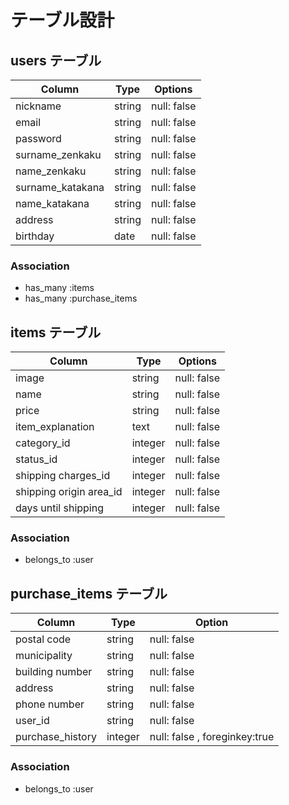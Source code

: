 # テーブル設計

## users テーブル

| Column           | Type   | Options     |
| ---------------- | ------ | ----------- |
| nickname         | string | null: false |
| email            | string | null: false |
| password         | string | null: false |
| surname_zenkaku  | string | null: false |
| name_zenkaku     | string | null: false |
| surname_katakana | string | null: false |
| name_katakana    | string | null: false |
| address          | string | null: false |
| birthday         | date   | null: false |

### Association

- has_many :items
- has_many :purchase_items

## items テーブル

| Column                  | Type    | Options     |
| ----------------------- | ------- | ----------- |
| image                   | string  | null: false |
| name                    | string  | null: false |
| price                   | string  | null: false |
| item_explanation        | text    | null: false |
| category_id             | integer | null: false |
| status_id               | integer | null: false |
| shipping charges_id     | integer | null: false |
| shipping origin area_id | integer | null: false |
| days until shipping     | integer | null: false |

### Association

- belongs_to :user

## purchase_items テーブル

| Column           | Type   | Option      |
| ---------------- | ------ | ----------- |
| postal code      | string | null: false |
| municipality     | string | null: false |
| building number  | string | null: false |
| address          | string | null: false |
| phone number     | string | null: false |
| user_id          | string | null: false |
| purchase_history | integer | null: false , foreginkey:true |

### Association

- belongs_to :user
